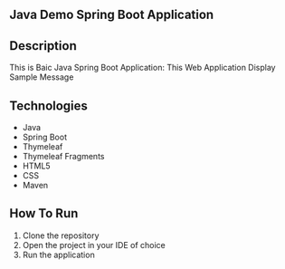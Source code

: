 Java Demo Spring Boot Application
---------------------------------

Description
-------------
This is Baic Java Spring Boot Application: This Web Application Display Sample Message

Technologies
-------------
* Java
* Spring Boot
* Thymeleaf
* Thymeleaf Fragments
* HTML5
* CSS
* Maven

How To Run
------------

1. Clone the repository
2. Open the project in your IDE of choice
3. Run the application
